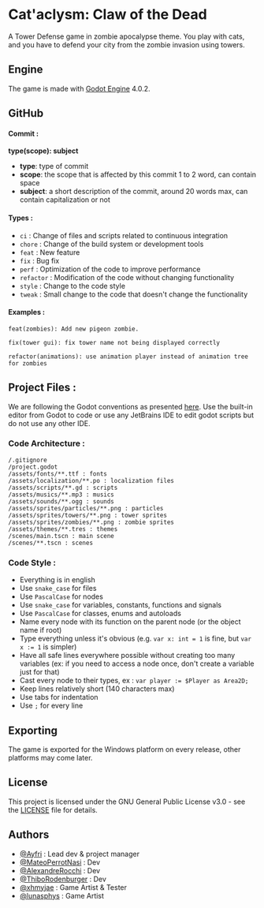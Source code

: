 # Cat'aclysm: Claw of the Dead

A Tower Defense game in zombie apocalypse theme.
You play with cats, and you have to defend your city from the zombie invasion using towers.

## Engine

The game is made with [Godot Engine](https://godotengine.org/) 4.0.2.

## GitHub

#### Commit :

**type(scope): subject**

* **type**: type of commit
* **scope**: the scope that is affected by this commit 1 to 2 word, can contain space
* **subject**: a short description of the commit, around 20 words max, can contain capitalization or not

#### Types :

* `ci` : Change of files and scripts related to continuous integration
* `chore` : Change of the build system or development tools
* `feat` : New feature
* `fix` : Bug fix
* `perf` : Optimization of the code to improve performance
* `refactor` : Modification of the code without changing functionality
* `style` : Change to the code style
* `tweak` : Small change to the code that doesn't change the functionality

#### Examples :

```
feat(zombies): Add new pigeon zombie.
```

```
fix(tower gui): fix tower name not being displayed correctly
```

```
refactor(animations): use animation player instead of animation tree for zombies
```

## Project Files :

We are following the Godot conventions as presented [here](https://docs.godotengine.org/en/latest/tutorials/best_practices/index.html).
Use the built-in editor from Godot to code or use any JetBrains IDE to edit godot scripts but do not use any other IDE.

### Code Architecture :

```
/.gitignore
/project.godot
/assets/fonts/**.ttf : fonts
/assets/localization/**.po : localization files
/assets/scripts/**.gd : scripts
/assets/musics/**.mp3 : musics
/assets/sounds/**.ogg : sounds
/assets/sprites/particles/**.png : particles
/assets/sprites/towers/**.png : tower sprites
/assets/sprites/zombies/**.png : zombie sprites
/assets/themes/**.tres : themes
/scenes/main.tscn : main scene
/scenes/**.tscn : scenes
```

### Code Style :

* Everything is in english
* Use `snake_case` for files
* Use `PascalCase` for nodes
* Use `snake_case` for variables, constants, functions and signals
* Use `PascalCase` for classes, enums and autoloads
* Name every node with its function on the parent node (or the object name if root)
* Type everything unless it's obvious (e.g. `var x: int = 1` is fine, but `var x := 1` is simpler)
* Have all safe lines everywhere possible without creating too many variables (ex: if you need to access a node once, don't create a variable just for that)
* Cast every node to their types, ex : `var player := $Player as Area2D;`
* Keep lines relatively short (140 characters max)
* Use tabs for indentation
* Use `;` for every line

## Exporting

The game is exported for the Windows platform on every release, other platforms may come later.

## License

This project is licensed under the GNU General Public License v3.0 - see the [LICENSE](LICENSE) file for details.

## Authors

* [@Ayfri](https://github.com/Ayfri) : Lead dev & project manager
* [@MateoPerrotNasi](https://github.com/MateoPerrotNasi) : Dev
* [@AlexandreRocchi](https://github.com/AlexandreRocchi) : Dev
* [@ThiboRodenburger](https://github.com/ThiboRodenburger) : Dev
* [@xhmyjae](https://github.com/xhmyjae) : Game Artist & Tester
* [@lunasphys](https://gihtub.com/lunasphys) : Game Artist
